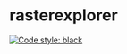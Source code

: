 # rasterexplorer

[![Code style: black](https://img.shields.io/badge/code%20style-black-000000.svg)](https://github.com/psf/black)